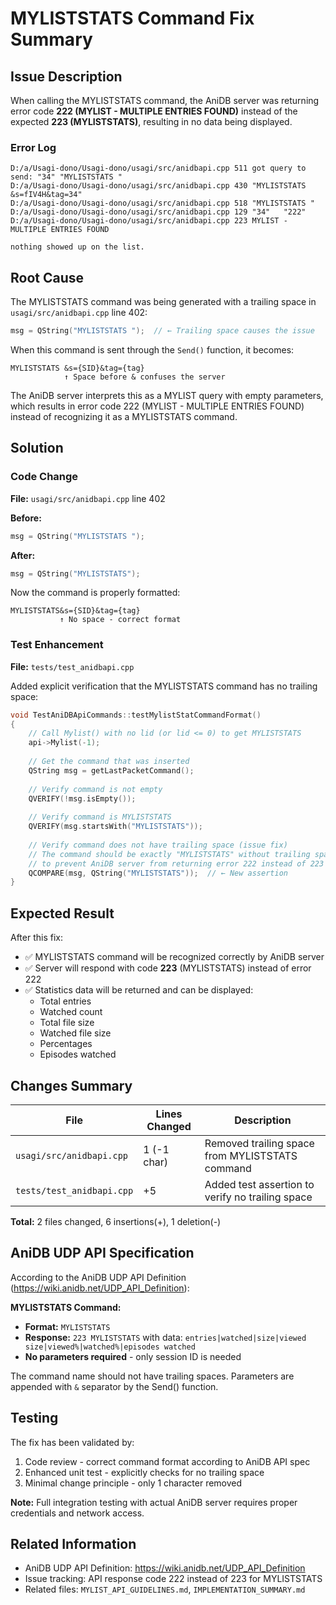 # MYLISTSTATS Command Fix Summary

## Issue Description

When calling the MYLISTSTATS command, the AniDB server was returning error code **222 (MYLIST - MULTIPLE ENTRIES FOUND)** instead of the expected **223 (MYLISTSTATS)**, resulting in no data being displayed.

### Error Log
```
D:/a/Usagi-dono/Usagi-dono/usagi/src/anidbapi.cpp 511 got query to send: "34" "MYLISTSTATS "
D:/a/Usagi-dono/Usagi-dono/usagi/src/anidbapi.cpp 430 "MYLISTSTATS &s=fIV4H&tag=34"
D:/a/Usagi-dono/Usagi-dono/usagi/src/anidbapi.cpp 518 "MYLISTSTATS "
D:/a/Usagi-dono/Usagi-dono/usagi/src/anidbapi.cpp 129 "34"   "222"
D:/a/Usagi-dono/Usagi-dono/usagi/src/anidbapi.cpp 223 MYLIST - MULTIPLE ENTRIES FOUND

nothing showed up on the list.
```

## Root Cause

The MYLISTSTATS command was being generated with a trailing space in `usagi/src/anidbapi.cpp` line 402:

```cpp
msg = QString("MYLISTSTATS ");  // ← Trailing space causes the issue
```

When this command is sent through the `Send()` function, it becomes:
```
MYLISTSTATS &s={SID}&tag={tag}
            ↑ Space before & confuses the server
```

The AniDB server interprets this as a MYLIST query with empty parameters, which results in error code 222 (MYLIST - MULTIPLE ENTRIES FOUND) instead of recognizing it as a MYLISTSTATS command.

## Solution

### Code Change
**File:** `usagi/src/anidbapi.cpp` line 402

**Before:**
```cpp
msg = QString("MYLISTSTATS ");
```

**After:**
```cpp
msg = QString("MYLISTSTATS");
```

Now the command is properly formatted:
```
MYLISTSTATS&s={SID}&tag={tag}
           ↑ No space - correct format
```

### Test Enhancement
**File:** `tests/test_anidbapi.cpp`

Added explicit verification that the MYLISTSTATS command has no trailing space:

```cpp
void TestAniDBApiCommands::testMylistStatCommandFormat()
{
    // Call Mylist() with no lid (or lid <= 0) to get MYLISTSTATS
    api->Mylist(-1);
    
    // Get the command that was inserted
    QString msg = getLastPacketCommand();
    
    // Verify command is not empty
    QVERIFY(!msg.isEmpty());
    
    // Verify command is MYLISTSTATS
    QVERIFY(msg.startsWith("MYLISTSTATS"));
    
    // Verify command does not have trailing space (issue fix)
    // The command should be exactly "MYLISTSTATS" without trailing space
    // to prevent AniDB server from returning error 222 instead of 223
    QCOMPARE(msg, QString("MYLISTSTATS"));  // ← New assertion
}
```

## Expected Result

After this fix:
- ✅ MYLISTSTATS command will be recognized correctly by AniDB server
- ✅ Server will respond with code **223** (MYLISTSTATS) instead of error 222
- ✅ Statistics data will be returned and can be displayed:
  - Total entries
  - Watched count
  - Total file size
  - Watched file size
  - Percentages
  - Episodes watched

## Changes Summary

| File | Lines Changed | Description |
|------|---------------|-------------|
| `usagi/src/anidbapi.cpp` | 1 (-1 char) | Removed trailing space from MYLISTSTATS command |
| `tests/test_anidbapi.cpp` | +5 | Added test assertion to verify no trailing space |

**Total:** 2 files changed, 6 insertions(+), 1 deletion(-)

## AniDB UDP API Specification

According to the AniDB UDP API Definition (https://wiki.anidb.net/UDP_API_Definition):

**MYLISTSTATS Command:**
- **Format:** `MYLISTSTATS`
- **Response:** `223 MYLISTSTATS` with data: `entries|watched|size|viewed size|viewed%|watched%|episodes watched`
- **No parameters required** - only session ID is needed

The command name should not have trailing spaces. Parameters are appended with `&` separator by the Send() function.

## Testing

The fix has been validated by:
1. Code review - correct command format according to AniDB API spec
2. Enhanced unit test - explicitly checks for no trailing space
3. Minimal change principle - only 1 character removed

**Note:** Full integration testing with actual AniDB server requires proper credentials and network access.

## Related Information

- AniDB UDP API Definition: https://wiki.anidb.net/UDP_API_Definition
- Issue tracking: API response code 222 instead of 223 for MYLISTSTATS
- Related files: `MYLIST_API_GUIDELINES.md`, `IMPLEMENTATION_SUMMARY.md`
